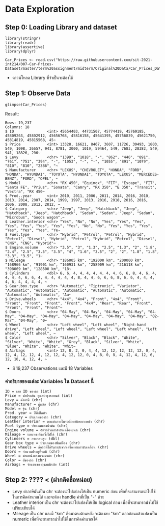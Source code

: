 # Data Exploration

## Step 0: Loading Library and dataset

```
library(stringr)
library(readr)
library(assertive)
library(dplyr)

Car_Prices <- read.csv("https://raw.githubusercontent.com/sit-2021-int214/007-Car-Prices-Dataset/master/term%20assignment/midterm/Original%20Data/Car_Prices_Dataset_Original.csv")
```
- ดาวน์โหลด Library ที่จำเป็นจะต้องใช้


## Step 1: Observe Data

```
glimpse(Car_Prices)
```

Result:
```
Rows: 19,237
Columns: 18
$ ID               <int> 45654403, 44731507, 45774419, 45769185, 45809263, 45802912, 45656768, 45816158, 45641395, 45756839, 45621750, 45814819, 45815568, 45~
$ Price            <int> 13328, 16621, 8467, 3607, 11726, 39493, 1803, 549, 1098, 26657, 941, 8781, 3000, 1019, 59464, 549, 7683, 28382, 549, 941, 18826, 206~
$ Levy             <chr> "1399", "1018", "-", "862", "446", "891", "761", "751", "394", "-", "1053", "-", "-", "1055", "891", "1079", "810", "810", "2386", "~
$ Manufacturer     <chr> "LEXUS", "CHEVROLET", "HONDA", "FORD", "HONDA", "HYUNDAI", "TOYOTA", "HYUNDAI", "TOYOTA", "LEXUS", "MERCEDES-BENZ", "FORD", "OPEL", ~
$ Model            <chr> "RX 450", "Equinox", "FIT", "Escape", "FIT", "Santa FE", "Prius", "Sonata", "Camry", "RX 350", "E 350", "Transit", "Vectra", "RX 450~
$ Prod..year       <int> 2010, 2011, 2006, 2011, 2014, 2016, 2010, 2013, 2014, 2007, 2014, 1999, 1997, 2013, 2016, 2018, 2016, 2016, 2006, 2008, 2012, 2012, ~
$ Category         <chr> "Jeep", "Jeep", "Hatchback", "Jeep", "Hatchback", "Jeep", "Hatchback", "Sedan", "Sedan", "Jeep", "Sedan", "Microbus", "Goods wagon",~
$ Leather.interior <chr> "Yes", "No", "No", "Yes", "Yes", "Yes", "Yes", "Yes", "Yes", "Yes", "Yes", "No", "No", "Yes", "Yes", "Yes", "Yes", "Yes", "Yes", "Ye~
$ Fuel.type        <chr> "Hybrid", "Petrol", "Petrol", "Hybrid", "Petrol", "Diesel", "Hybrid", "Petrol", "Hybrid", "Petrol", "Diesel", "CNG", "CNG", "Hybrid"~
$ Engine.volume    <chr> "3.5", "3", "1.3", "2.5", "1.3", "2", "1.8", "2.4", "2.5", "3.5", "3.5", "4", "1.6", "3.5", "2", "2", "1.8", "1.8", "3.3", "3.5", "1~
$ Mileage          <chr> "186005 km", "192000 km", "200000 km", "168966 km", "91901 km", "160931 km", "258909 km", "216118 km", "398069 km", "128500 km", "18~
$ Cylinders        <dbl> 6, 6, 4, 4, 4, 4, 4, 4, 4, 6, 6, 8, 4, 6, 4, 4, 4, 4, 6, 6, 4, 4, 4, 4, 4, 4, 8, 4, 4, 6, 6, 6, 8, 6, 6, 4, 4, 4, 4, 6, 4, 4, 4, 4, ~
$ Gear.box.type    <chr> "Automatic", "Tiptronic", "Variator", "Automatic", "Automatic", "Automatic", "Automatic", "Automatic", "Automatic", "Automatic", "Au~
$ Drive.wheels     <chr> "4x4", "4x4", "Front", "4x4", "Front", "Front", "Front", "Front", "Front", "4x4", "Rear", "Rear", "Front", "Front", "Front", "Front"~
$ Doors            <chr> "04-May", "04-May", "04-May", "04-May", "04-May", "04-May", "04-May", "04-May", "04-May", "04-May", "04-May", "02-Mar", "04-May", "0~
$ Wheel            <chr> "Left wheel", "Left wheel", "Right-hand drive", "Left wheel", "Left wheel", "Left wheel", "Left wheel", "Left wheel", "Left wheel", ~
$ Color            <chr> "Silver", "Black", "Black", "White", "Silver", "White", "White", "Grey", "Black", "Silver", "White", "Blue", "White", "White", "Whit~
$ Airbags          <int> 12, 8, 2, 0, 4, 4, 12, 12, 12, 12, 12, 0, 4, 12, 4, 12, 12, 4, 12, 12, 4, 12, 12, 0, 4, 8, 0, 8, 4, 12, 4, 12, 6, 12, 10, 4, 12, 4, ~
```
- มี 19,237 Observations และมี 18 Variables

### คำอธิบายของแต่ละ Variables ใน Dataset นี้

```
ID = เลข ID ของรถ (int)
Price = ค่าประกัน ดูแลบำรุงรถยนต์ (int)
Levy = ค่าภาษี (chr)
Manufacturer = ผู้ผลิต (chr)
Model = รุ่น (chr)
Prod. year = ปีที่เปิดตัว
Category = ประเภทของรถ (chr) 
Leather interior = ตกแต่งภายในรถด้วยชนิดเบาะหนัง (chr)
Fuel type = ประเภทของน้ำมัน (chr)
Engine volume = อัตราส่วนกำลังอัดเครื่องยนต์ (chr)
Mileage = ระยะทางที่รถวิ่งไปได้ (chr)
Cylinders = กระกอบสูบ (dbl)
Gear box type = ประเภทของฟันเฟือง (chr)
Drive wheels = ล้อรถที่ได้รับกำลังจากเครื่องทำการขับเคลื่อน (chr)
Doors = จำนวนประตูที่รถมี (chr)
Wheel = ตำแหน่งของพวงมาลัย (chr)
Color = สีของรถ (chr)
Airbags = จำนวนของถุงลมนิรภัย (int)
```

## Step 2: ???? < (ฝากคิดชื่อหน่อย)
-  Levy ค่าภาษีมันเป็น chr จะต้องนำไปแปลงให้เป็น numeric ก่อน เพื่อที่จะสามารถนำไปใช้ในการคิดคำนวณได้ และจะต้อง handle ค่าที่เป็น "-" ด้วย
-  Leather interior เป็น chr จะต้องนำไปแปลงให้เป็น logical ก่อน เพื่อที่จะสามารถนำไปใช้เปรียบเทียบได้
-  Mileage เป็น chr และมี "km" ติดมาตรงด้านหลัง จะต้องลบ "km" ออกก่อนแล้วแปลงเป็น numeric เพื่อที่จะสามารถนำไปใช้ในการคิดคำนวณได้
